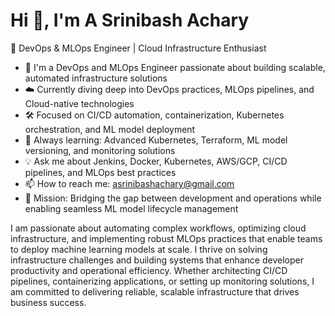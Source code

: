 # Hi 👋, I'm A Srinibash Achary
🚀 DevOps & MLOps Engineer | Cloud Infrastructure Enthusiast

- 🔧 I'm a DevOps and MLOps Engineer passionate about building scalable, automated infrastructure solutions
- ☁️ Currently diving deep into DevOps practices, MLOps pipelines, and Cloud-native technologies
- 🛠️ Focused on CI/CD automation, containerization, Kubernetes orchestration, and ML model deployment
- 🌱 Always learning: Advanced Kubernetes, Terraform, ML model versioning, and monitoring solutions
- 💡 Ask me about Jenkins, Docker, Kubernetes, AWS/GCP, CI/CD pipelines, and MLOps best practices
- 📫 How to reach me: asrinibashachary@gmail.com
- 🎯 Mission: Bridging the gap between development and operations while enabling seamless ML model lifecycle management

I am passionate about automating complex workflows, optimizing cloud infrastructure, and implementing robust MLOps practices that enable teams to deploy machine learning models at scale. I thrive on solving infrastructure challenges and building systems that enhance developer productivity and operational efficiency.
Whether architecting CI/CD pipelines, containerizing applications, or setting up monitoring solutions, I am committed to delivering reliable, scalable infrastructure that drives business success.

<!-- Proudly created with GPRM ( https://gprm.itsvg.in ) -->
